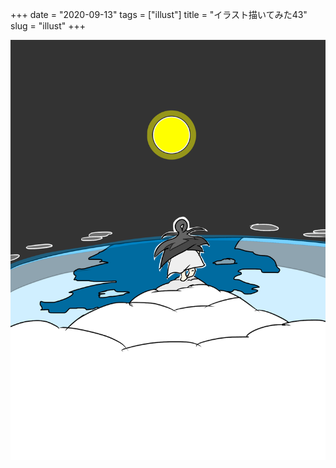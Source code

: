 +++
date = "2020-09-13"
tags = ["illust"]
title = "イラスト描いてみた43"
slug = "illust"
+++

![](/img/yui_43.png)
